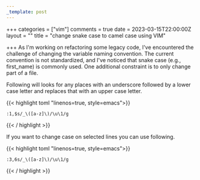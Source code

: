 ```yaml
---
_template: post
---
```


+++
categories = ["vim"]
comments = true
date = 2023-03-15T22:00:00Z
layout = ""
title = "change snake case to camel case using VIM"

+++
As I'm working on refactoring some legacy code, I've encountered the challenge of changing the variable naming convention. The current convention is not standardized, and I've noticed that snake case (e.g., first_name) is commonly used. One additional constraint is to only change part of a file. 

Following will looks for any places with an underscore followed by a lower case letter and replaces that with an upper case letter.

{{< highlight toml  "linenos=true, style=emacs">}}

    :1,$s/_\([a-z]\)/\u\1/g

{{< / highlight >}}


If you want to change case on selected lines you can use following.

{{< highlight toml  "linenos=true, style=emacs">}}

    :3,6s/_\([a-z]\)/\u\1/g

{{< / highlight >}}
